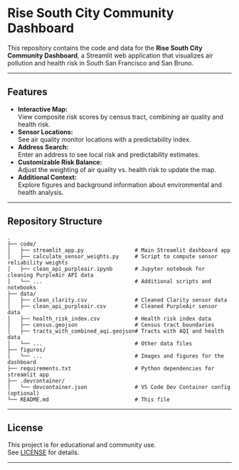# Rise South City Community Dashboard

This repository contains the code and data for the **Rise South City Community Dashboard**, a Streamlit web application that visualizes air pollution and health risk in South San Francisco and San Bruno.

---

## Features

- **Interactive Map:**  
  View composite risk scores by census tract, combining air quality and health risk.
- **Sensor Locations:**  
  See air quality monitor locations with a predictability index.
- **Address Search:**  
  Enter an address to see local risk and predictability estimates.
- **Customizable Risk Balance:**  
  Adjust the weighting of air quality vs. health risk to update the map.
- **Additional Context:**  
  Explore figures and background information about environmental and health analysis.

---

## Repository Structure

```
.
├── code/
│   ├── streamlit_app.py                # Main Streamlit dashboard app
│   ├── calculate_sensor_weights.py     # Script to compute sensor reliability weights
│   ├── clean_api_purpleair.ipynb       # Jupyter notebook for cleaning PurpleAir API data
│   └── ...                             # Additional scripts and notebooks
├── data/
│   ├── clean_clarity.csv               # Cleaned Clarity sensor data
│   ├── clean_api_purpleair.csv         # Cleaned PurpleAir sensor data
│   ├── health_risk_index.csv           # Health risk index data
│   ├── census.geojson                  # Census tract boundaries
│   ├── tracts_with_combined_aqi.geojson# Tracts with AQI and health data
│   └── ...                             # Other data files
├── figures/
│   └── ...                             # Images and figures for the dashboard
├── requirements.txt                    # Python dependencies for streamlit app
├── .devcontainer/
│   └── devcontainer.json               # VS Code Dev Container config (optional)
└── README.md                           # This file
```

---

## License

This project is for educational and community use.  
See [LICENSE](LICENSE) for details.

---
